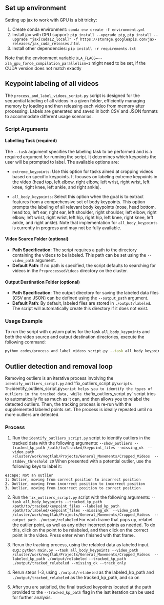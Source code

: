 ## Set up environment
Setting up jax to work with GPU is a bit tricky:
1. Create conda environment: `conda env create -f environment.yml`
2. Install jax with GPU support: `pip install --upgrade pip`, `pip install --upgrade "jax[cuda12_local]" -f https://storage.googleapis.com/jax-releases/jax_cuda_releases.html`
3. Install other dependencies: `pip install -r requirements.txt`

Note that the environment variable `XLA_FLAGS=--xla_gpu_force_compilation_parallelism=1` might need to be set, if the CUDA version does not match exactly



## Keypoint labeling of all videos
The `process_and_label_videos_script.py` script is designed for the sequential labeling of all videos in a given folder, efficiently managing memory by loading and then releasing each video from memory after processing. Labels are generated and saved in both CSV and JSON formats to accommodate different usage scenarios.

### Script Arguments

#### Labelling Task (required)

The `--task` argument specifies the labeling task to be performed and is a required argument for running the script. It determines which keypoints the user will be prompted to label. The available options are:

- `extreme_keypoints`: Use this option for tasks aimed at cropping videos based on specific keypoints. It focuses on labeling extreme keypoints in the video (head top, left elbow, right elbow, left wrist, right wrist, left knee, right knee, left ankle, and right ankle).
  
- `all_body_keypoints`: Select this option when the goal is to extract features from a comprehensive set of body keypoints. This option prompts the labeling of all relevant body keypoints (nose, head bottom, head top, left ear, right ear, left shoulder, right shoulder, left elbow, right elbow, left wrist, right wrist, left hip, right hip, left knee, right knee, left ankle, and right ankle). Note that implementation for `all_body_keypoints` is currently in progress and may not be fully available.


#### Video Source Folder (optional)

- **Path Specification**: The script requires a path to the directory containing the videos to be labeled. This path can be set using the `--video_path` argument.
- **Default Path**: If no path is specified, the script defaults to searching for videos in the `PreprocessedVideos` directory on the cluster.

#### Output Destination Folder (optional)

- **Path Specification**: The output directory for saving the labeled data files (CSV and JSON) can be defined using the `--output_path` argument.
- **Default Path**: By default, labeled files are stored in `./output/labeled`. The script will automatically create this directory if it does not exist.

### Usage Example

To run the script with custom paths for the task `all_body_keypoints` and both the video source and output destination directories, execute the following command:

```sh
python codes/process_and_label_videos_script.py --task all_body_keypoints --video_path /path/to/your/videos --output_path /path/to/save/labels
```

## Outlier detection and removal loop
Removing outliers is an iterative process involving the `identify_outliers_script.py` and 'fix_outliers_script.py` scripts. The `identify_outliers_script.py` script helps you to identify the types of outliers in the tracked data, while the `fix_outliers_script.py` script tries to automatically fix as much as it can, and then allows you to relabel the detected outliers. Then, the tracking process is re-run with the supplemented labeled points set. The process is ideally repeated until no more outliers are detected.

### Process
1. Run the `identify_outliers_script.py` script to identify outliers in the tracked data with the following arguments:
`
--show_outliers
--tracked_kp_path /path/to/tracked/keypoint_files
--missing_ok 
--video_path /cluster/work/vogtlab/Projects/General_Movements/Cropped_Videos 
--stddev_threshold 20
`
When presented with a potential outlier, use the following keys to label it:
```
escape: Not an outlier
1: Outlier, moving from correct position to incorrect position
2. Outlier, moving from incorrect position to incorrect position
3. Outlier, moving from incorrect position to correct position
```

2. Run the `fix_outliers_script.py` script with the following arguments:
`
--task all_body_keypoints
--tracked_kp_path /path/to/tracked/keypoint_files
--labeled_kp_path /path/to/labeled/keypoint_files
--missing_ok 
--video_path /cluster/work/vogtlab/Projects/General_Movements/Cropped_Videos 
--output_path ./output/relabeled
`
For each frame that pops up, relabel the outlier point, as well as any other incorrect points as needed. To do this, click on the point to be relabeled, and then click on the correct point in the video. Press enter when finished with that frame.

3. Rerun the tracking process, using the relabled data as labeled input. e.g.:
`
python main.py --task all_body_keypoints --video_path /cluster/work/vogtlab/Projects/General_Movements/Cropped_Videos  --labeled_kp_path ./output/relabeled --tracked_kp_path ./output/tracked_relabeled --missing_ok --track_only
`
4. Rerun steps 1-3, using `./output/relabeled` as the labeled_kp_path and `./output/tracked_relabeled` as the tracked_kp_path, and so on
5. After you are satisfied, the final tracked keypoints located at the path provided to the `--tracked_kp_path` flag in the last iteration can be used for further analysis.